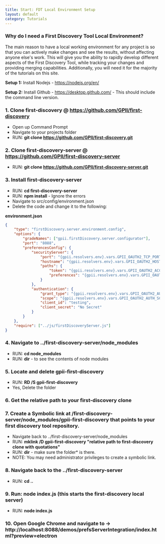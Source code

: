 ```yaml
---
title: Start: FDT Local Environment Setup
layout: default
category: Tutorials
---
```


### Why do I need a First Discovery Tool Local Environment?

The main reason to have a local working environment for any project is so that you can actively make changes and see the results, without affecting anyone else's work. This will give you the ability to rapidly develop different aspects of the First Discovery Tool, while tracking your changes and providing merging capabilities. Additionally, you will need it for the majority of the tutorials on this site.

__Setup 1:__ Install Nodejs - https://nodejs.org/en/

__Setup 2:__ Install Github - https://desktop.github.com/ - This should include the command line version.
### 1. Clone first-discovery @ https://github.com/GPII/first-discovery
  * Open up Command Prompt
  * Navigate to your projects folder
  * RUN: __git clone https://github.com/GPII/first-discovery.git__
  
### 2. Clone first-discovery-server @ https://github.com/GPII/first-discovery-server
  * RUN: __git clone https://github.com/GPII/first-discovery-server.git__

### 3. Install first-discovery-server
  * RUN: __cd first-discovery-server__
  * RUN: __npm install__ - Ignore the errors
  * Navigate to src/config/environment.json
  * Delete the code and change it to the following:

__environment.json__
```json
{
    "type": "firstDiscovery.server.environment.config",
    "options": {
        "gradeNames": ["gpii.firstDiscovery.server.configurator"],
        "port": "8088",
        "preferencesConfig": {
            "securityServer": {
                "port": "{gpii.resolvers.env}.vars.GPII_OAUTH2_TCP_PORT",
                "hostname": "{gpii.resolvers.env}.vars.GPII_OAUTH2_HOST_NAME",
                "paths": {
                    "token": "{gpii.resolvers.env}.vars.GPII_OAUTH2_ACCESS_TOKEN_PATH",
                    "preferences": "{gpii.resolvers.env}.vars.GPII_OAUTH2_ADD_PREFERENCES_PATH"
                }
            },
            "authentication": {
                "grant_type": "{gpii.resolvers.env}.vars.GPII_OAUTH2_AUTH_GRANT_TYPE",
                "scope": "{gpii.resolvers.env}.vars.GPII_OAUTH2_AUTH_SCOPE",
                "client_id": "testing",
                "client_secret": "No Secret"
            }
        }
    },
    "require": ["../js/firstDiscoveryServer.js"]
}
```

### 4. Navigate to ../first-discovery-server/node_modules
  * RUN: __cd node_modules__
  * RUN: __dir__ - to see the contents of node modules

### 5. Locate and delete gpii-first-discovery
  * RUN: __RD /S gpii-first-discovery__
  * Yes, Delete the folder

### 6. Get the relative path to your first-discovery clone

### 7. Create a Symbolic link at /first-discovery-server/node_modules/gpii-first-discovery that points to your first discovery tool repository.
  * Navigate back to ../first-discovery-server/node_modules 
  * RUN: __mklink /D gpii-first-discovery "relative path to first-discovery clone with quotations"__
  * RUN: __dir__ - make sure the folder* is there.
  * NOTE: You may need administrator privileges to create a symbolic link.
  
### 8. Navigate back to the ../first-discovery-server
  * RUN: __cd ..__

### 9. Run: node index.js (this starts the first-discovery local server)
  * RUN: __node index.js__

### 10. Open Google Chrome and navigate to -> http://localhost:8088/demos/prefsServerIntegration/index.html?preview=electron